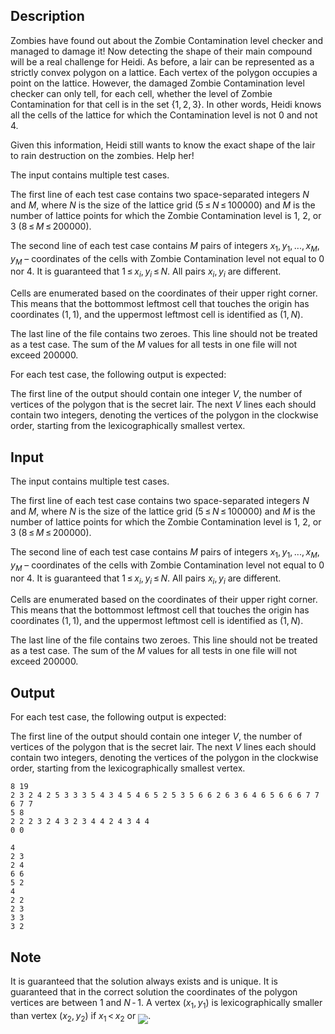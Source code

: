 ## Description

<div><p>Zombies have found out about the Zombie Contamination level checker and managed to damage it! Now detecting the shape of their main compound will be a real challenge for Heidi. As before, a lair can be represented as a strictly convex polygon on a lattice. Each vertex of the polygon occupies a point on the lattice. However, the damaged Zombie Contamination level checker can only tell, for each cell, whether the level of Zombie Contamination for that cell is in the set <span class="tex-span">{1, 2, 3}</span>. In other words, Heidi knows all the cells of the lattice for which the Contamination level is not <span class="tex-span">0</span> and not <span class="tex-span">4</span>.</p><p>Given this information, Heidi still wants to know the exact shape of the lair to rain destruction on the zombies. Help her!</p></div><div class="input-specification"><p>The input contains multiple test cases.</p><p>The first line of each test case contains two space-separated integers <span class="tex-span"><i>N</i></span> and <span class="tex-span"><i>M</i></span>, where <span class="tex-span"><i>N</i></span> is the size of the lattice grid (<span class="tex-span">5 ≤ <i>N</i> ≤ 100000</span>) and <span class="tex-span"><i>M</i></span> is the number of lattice points for which the Zombie Contamination level is 1, 2, or 3 (<span class="tex-span">8 ≤ <i>M</i> ≤ 200000</span>).</p><p>The second line of each test case contains <span class="tex-span"><i>M</i></span> pairs of integers <span class="tex-span"><i>x</i><sub class="lower-index">1</sub>, <i>y</i><sub class="lower-index">1</sub>, ..., <i>x</i><sub class="lower-index"><i>M</i></sub>, <i>y</i><sub class="lower-index"><i>M</i></sub></span> – coordinates of the cells with Zombie Contamination level not equal to 0 nor 4. It is guaranteed that <span class="tex-span">1 ≤ <i>x</i><sub class="lower-index"><i>i</i></sub>, <i>y</i><sub class="lower-index"><i>i</i></sub> ≤ <i>N</i></span>. All pairs <span class="tex-span"><i>x</i><sub class="lower-index"><i>i</i></sub>, <i>y</i><sub class="lower-index"><i>i</i></sub></span> are different.</p><p>Cells are enumerated based on the coordinates of their upper right corner. This means that the bottommost leftmost cell that touches the origin has coordinates <span class="tex-span">(1, 1)</span>, and the uppermost leftmost cell is identified as <span class="tex-span">(1, <i>N</i>)</span>.</p><p>The last line of the file contains two zeroes. This line should not be treated as a test case. The sum of the <span class="tex-span"><i>M</i></span> values for all tests in one file will not exceed <span class="tex-span">200000</span>.</p></div><div class="output-specification"><p>For each test case, the following output is expected:</p><p>The first line of the output should contain one integer <span class="tex-span"><i>V</i></span>, the number of vertices of the polygon that is the secret lair. The next <span class="tex-span"><i>V</i></span> lines each should contain two integers, denoting the vertices of the polygon in the clockwise order, starting from the lexicographically smallest vertex.</p></div>

## Input

<p>The input contains multiple test cases.</p><p>The first line of each test case contains two space-separated integers <span class="tex-span"><i>N</i></span> and <span class="tex-span"><i>M</i></span>, where <span class="tex-span"><i>N</i></span> is the size of the lattice grid (<span class="tex-span">5 ≤ <i>N</i> ≤ 100000</span>) and <span class="tex-span"><i>M</i></span> is the number of lattice points for which the Zombie Contamination level is 1, 2, or 3 (<span class="tex-span">8 ≤ <i>M</i> ≤ 200000</span>).</p><p>The second line of each test case contains <span class="tex-span"><i>M</i></span> pairs of integers <span class="tex-span"><i>x</i><sub class="lower-index">1</sub>, <i>y</i><sub class="lower-index">1</sub>, ..., <i>x</i><sub class="lower-index"><i>M</i></sub>, <i>y</i><sub class="lower-index"><i>M</i></sub></span> – coordinates of the cells with Zombie Contamination level not equal to 0 nor 4. It is guaranteed that <span class="tex-span">1 ≤ <i>x</i><sub class="lower-index"><i>i</i></sub>, <i>y</i><sub class="lower-index"><i>i</i></sub> ≤ <i>N</i></span>. All pairs <span class="tex-span"><i>x</i><sub class="lower-index"><i>i</i></sub>, <i>y</i><sub class="lower-index"><i>i</i></sub></span> are different.</p><p>Cells are enumerated based on the coordinates of their upper right corner. This means that the bottommost leftmost cell that touches the origin has coordinates <span class="tex-span">(1, 1)</span>, and the uppermost leftmost cell is identified as <span class="tex-span">(1, <i>N</i>)</span>.</p><p>The last line of the file contains two zeroes. This line should not be treated as a test case. The sum of the <span class="tex-span"><i>M</i></span> values for all tests in one file will not exceed <span class="tex-span">200000</span>.</p>

## Output

<p>For each test case, the following output is expected:</p><p>The first line of the output should contain one integer <span class="tex-span"><i>V</i></span>, the number of vertices of the polygon that is the secret lair. The next <span class="tex-span"><i>V</i></span> lines each should contain two integers, denoting the vertices of the polygon in the clockwise order, starting from the lexicographically smallest vertex.</p>





```input1
8 19
2 3 2 4 2 5 3 3 3 5 4 3 4 5 4 6 5 2 5 3 5 6 6 2 6 3 6 4 6 5 6 6 6 7 7 6 7 7
5 8
2 2 2 3 2 4 3 2 3 4 4 2 4 3 4 4
0 0

```




```output1
4
2 3
2 4
6 6
5 2
4
2 2
2 3
3 3
3 2

```



## Note

<p>It is guaranteed that the solution always exists and is unique. It is guaranteed that in the correct solution the coordinates of the polygon vertices are between <span class="tex-span">1</span> and <span class="tex-span"><i>N</i> - 1</span>. A vertex <span class="tex-span">(<i>x</i><sub class="lower-index">1</sub>, <i>y</i><sub class="lower-index">1</sub>)</span> is lexicographically smaller than vertex <span class="tex-span">(<i>x</i><sub class="lower-index">2</sub>, <i>y</i><sub class="lower-index">2</sub>)</span> if <span class="tex-span"><i>x</i><sub class="lower-index">1</sub> &lt; <i>x</i><sub class="lower-index">2</sub></span> or <img align="middle" class="tex-formula" src="file://XmlJ8Gmb.png" style="max-width: 100.0%;max-height: 100.0%;">.</p>
